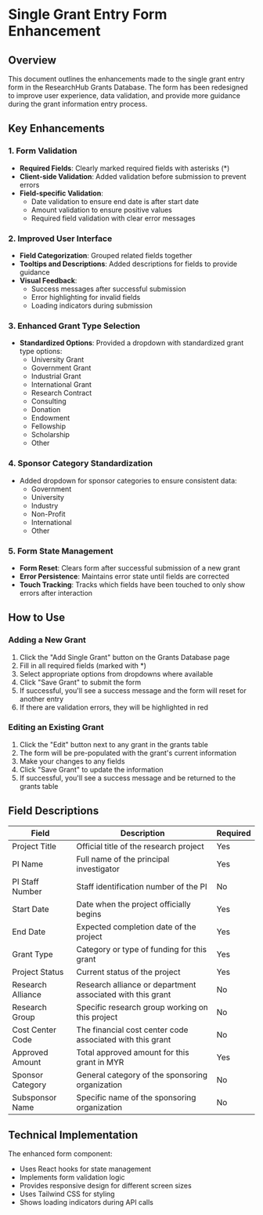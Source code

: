 # Single Grant Entry Form Enhancement

## Overview

This document outlines the enhancements made to the single grant entry form in the ResearchHub Grants Database. The form has been redesigned to improve user experience, data validation, and provide more guidance during the grant information entry process.

## Key Enhancements

### 1. Form Validation

- **Required Fields**: Clearly marked required fields with asterisks (*)
- **Client-side Validation**: Added validation before submission to prevent errors
- **Field-specific Validation**:
  - Date validation to ensure end date is after start date
  - Amount validation to ensure positive values
  - Required field validation with clear error messages

### 2. Improved User Interface

- **Field Categorization**: Grouped related fields together
- **Tooltips and Descriptions**: Added descriptions for fields to provide guidance
- **Visual Feedback**: 
  - Success messages after successful submission
  - Error highlighting for invalid fields
  - Loading indicators during submission

### 3. Enhanced Grant Type Selection

- **Standardized Options**: Provided a dropdown with standardized grant type options:
  - University Grant
  - Government Grant
  - Industrial Grant
  - International Grant
  - Research Contract
  - Consulting
  - Donation
  - Endowment
  - Fellowship
  - Scholarship
  - Other

### 4. Sponsor Category Standardization

- Added dropdown for sponsor categories to ensure consistent data:
  - Government
  - University
  - Industry
  - Non-Profit
  - International
  - Other

### 5. Form State Management

- **Form Reset**: Clears form after successful submission of a new grant
- **Error Persistence**: Maintains error state until fields are corrected
- **Touch Tracking**: Tracks which fields have been touched to only show errors after interaction

## How to Use

### Adding a New Grant

1. Click the "Add Single Grant" button on the Grants Database page
2. Fill in all required fields (marked with *)
3. Select appropriate options from dropdowns where available
4. Click "Save Grant" to submit the form
5. If successful, you'll see a success message and the form will reset for another entry
6. If there are validation errors, they will be highlighted in red

### Editing an Existing Grant

1. Click the "Edit" button next to any grant in the grants table
2. The form will be pre-populated with the grant's current information
3. Make your changes to any fields
4. Click "Save Grant" to update the information
5. If successful, you'll see a success message and be returned to the grants table

## Field Descriptions

| Field | Description | Required |
|-------|-------------|----------|
| Project Title | Official title of the research project | Yes |
| PI Name | Full name of the principal investigator | Yes |
| PI Staff Number | Staff identification number of the PI | No |
| Start Date | Date when the project officially begins | Yes |
| End Date | Expected completion date of the project | Yes |
| Grant Type | Category or type of funding for this grant | Yes |
| Project Status | Current status of the project | Yes |
| Research Alliance | Research alliance or department associated with this grant | No |
| Research Group | Specific research group working on this project | No |
| Cost Center Code | The financial cost center code associated with this grant | No |
| Approved Amount | Total approved amount for this grant in MYR | Yes |
| Sponsor Category | General category of the sponsoring organization | No |
| Subsponsor Name | Specific name of the sponsoring organization | No |

## Technical Implementation

The enhanced form component:
- Uses React hooks for state management
- Implements form validation logic
- Provides responsive design for different screen sizes
- Uses Tailwind CSS for styling
- Shows loading indicators during API calls
